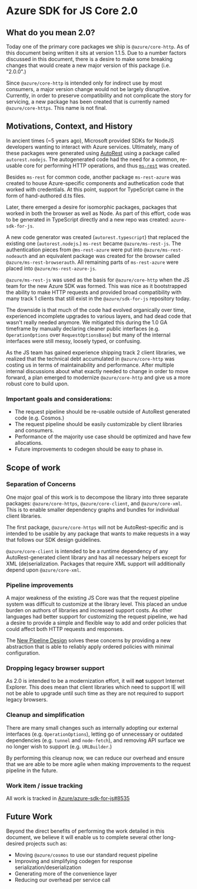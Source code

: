 # Azure SDK for JS Core 2.0

## What do you mean 2.0?

Today one of the primary core packages we ship is `@azure/core-http`. As of this document being written it sits at version 1.1.5. Due to a number factors discussed in this document, there is a desire to make some breaking changes that would create a new major version of this package (i.e. "2.0.0".)

Since `@azure/core-http` is intended only for indirect use by most consumers, a major version change would not be largely disruptive. Currently, in order to preserve compatibility and not complicate the story for servicing, a new package has been created that is currently named `@azure/core-https`. This name is not final.

## Motivations, Context, and History

In ancient times (~5 years ago), Microsoft provided SDKs for NodeJS developers wanting to interact with Azure services. Ultimately, many of these packages were generated using [AutoRest](https://github.com/Azure/Autorest) using a package called `autorest.nodejs`. The autogenerated code had the need for a common, re-usable core for performing HTTP operations, and thus [`ms-rest`](https://github.com/Azure/ms-rest-js) was created.

Besides `ms-rest` for common code, another package `ms-rest-azure` was created to house Azure-specific components and authetication code that worked with credentials. At this point, support for TypeScript came in the form of hand-authored d.ts files.

Later, there emerged a desire for isomorphic packages, packages that worked in both the browser as well as Node. As part of this effort, code was to be generated in TypeScript directly and a new repo was created: `azure-sdk-for-js`.

A new code generator was created (`autorest.typescript`) that replaced the existing one (`autorest.nodejs`.) `ms-rest` became `@azure/ms-rest-js`. The authentication pieces from `@ms-rest-azure` were put into `@azure/ms-rest-nodeauth` and an equivalent package was created for the browser called `@azure/ms-rest-browserauth`. All remaining parts of `ms-rest-azure` were placed into `@azure/ms-rest-azure-js`.

`@azure/ms-rest-js` was used as the basis for `@azure/core-http` when the JS team for the new Azure SDK was formed. This was nice as it bootstrapped the ability to make HTTP requests and provided broad compatibility with many track 1 clients that still exist in the `@azure/sdk-for-js` repository today.

The downside is that much of the code had evolved organically over time, experienced incomplete upgrades to various layers, and had dead code that wasn't really needed anymore. We mitigated this during the 1.0 GA timeframe by manually declaring cleaner public interfaces (e.g. `OperationOptions` over `RequestOptionsBase`) but many of the internal interfaces were still messy, loosely typed, or confusing.

As the JS team has gained experience shipping track 2 client libraries, we realized that the technical debt accumulated in `@azure/core-http` was costing us in terms of maintainability and performance. After multiple internal discussions about what exactly needed to change in order to move forward, a plan emerged to modernize `@azure/core-http` and give us a more robust core to build upon.

### Important goals and considerations:

- The request pipeline should be re-usable outside of AutoRest generated code (e.g. Cosmos.)
- The request pipeline should be easily customizable by client libraries and consumers.
- Performance of the majority use case should be optimized and have few allocations.
- Future improvements to codegen should be easy to phase in.

## Scope of work

### Separation of Concerns

One major goal of this work is to decompose the library into three separate packages: `@azure/core-https`, `@azure/core-client`, and `@azure/core-xml`. This is to enable smaller dependency graphs and bundles for individual client libraries.

The first package, `@azure/core-https` will not be AutoRest-specific and is intended to be usable by any package that wants to make requests in a way that follows our SDK design guidelines.

`@azure/core-client` is intended to be a runtime dependency of any AutoRest-generated client library and has all necessary helpers except for XML (de)serialization. Packages that require XML support will additionally depend upon `@azure/core-xml`.

### Pipeline improvements

A major weakness of the existing JS Core was that the request pipeline system was difficult to customize at the library level. This placed an undue burden on authors of libraries and increased support costs. As other languages had better support for customizing the request pipeline, we had a desire to provide a simple and flexible way to add and order policies that could affect both HTTP requests and responses.

The [New Pipeline Design](https://github.com/Azure/azure-sdk-for-js/issues/8461) solves these concerns by providing a new abstraction that is able to reliably apply ordered policies with minimal configuration.

### Dropping legacy browser support

As 2.0 is intended to be a modernization effort, it will **not** support Internet Explorer. This does mean that client libraries which need to support IE will not be able to upgrade until such time as they are not required to support legacy browsers.

### Cleanup and simplification

There are many small changes such as internally adopting our external interfaces (e.g. `OperationOptions`), letting go of unnecessary or outdated dependencies (e.g. `tunnel` and `node-fetch`), and removing API surface we no longer wish to support (e.g. `URLBuilder`.)

By performing this cleanup now, we can reduce our overhead and ensure that we are able to be more agile when making improvements to the request pipeline in the future.

### Work item / issue tracking

All work is tracked in [Azure/azure-sdk-for-js#8535](https://github.com/Azure/azure-sdk-for-js/issues/8535)

## Future Work

Beyond the direct benefits of performing the work detailed in this document, we believe it will enable us to complete several other long-desired projects such as:

- Moving `@azure/cosmos` to use our standard request pipeline
- Improving and simplifying codegen for response serialization/deserialization
- Generating more of the convenience layer
- Reducing our overhead per service call
